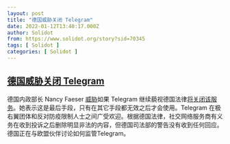```yaml
---
layout: post
title: "德国威胁关闭 Telegram"
date: 2022-01-12T13:40:17.000Z
author: Solidot
from: https://www.solidot.org/story?sid=70345
tags: [ Solidot ]
categories: [ Solidot ]
---
```

<!--1641994817000-->
[德国威胁关闭 Telegram](https://www.solidot.org/story?sid=70345)
------

<div>
德国内政部长 Nancy Faeser <a href="https://www.br.de/nachrichten/netzwelt/nancy-faeser-droht-telegram-mit-abschaltung,SuIhAWs">威胁</a>如果 Telegram 继续藐视德国法律<a href="https://cn.reuters.com/article/germany-telegram-regs-0112-idCNKBS2JM0X5?il=0" target="_blank">将关闭该服务</a>。她表示这是最后手段，只有在其它手段都无效之后才会使用。Telegram 在极右翼团体和反对防疫限制人士之间广受欢迎。根据德国法律，社交网络服务商有义务在收到投诉之后删除明显非法的内容，但德国司法部的警告没有收到任何回应。德国正在与欧盟伙伴讨论如何监管Telegram。
</div>
